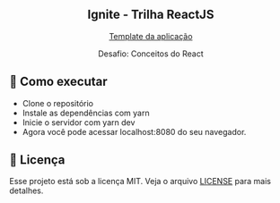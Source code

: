 <h2 align="center">
  Ignite - Trilha ReactJS
</h2>
<p align="center">
  <a href="https://github.com/rocketseat-education/ignite-template-reactjs-conceitos-do-react">Template da aplicação</a>
</p>
<p align="center">
  Desafio: Conceitos do React
</p>

## 🚀 Como executar

* Clone o repositório
* Instale as dependências com yarn
* Inicie o servidor com yarn dev
* Agora você pode acessar localhost:8080 do seu navegador.

## :memo: Licença

Esse projeto está sob a licença MIT. Veja o arquivo [LICENSE](LICENSE) para mais detalhes.
